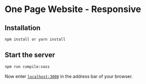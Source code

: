 # One Page Website - Responsive

## Installation

```bash
npm install or yarn install
```

## Start the server

```bash
npm run compile:sass
```
Now enter [`localhost:3000`](http://localhost:3000) in the address bar of your browser.
